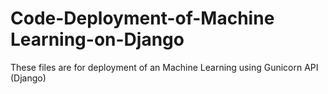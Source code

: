 # Code-Deployment-of-Machine Learning-on-Django
These files are for deployment of an Machine Learning using Gunicorn API (Django)
